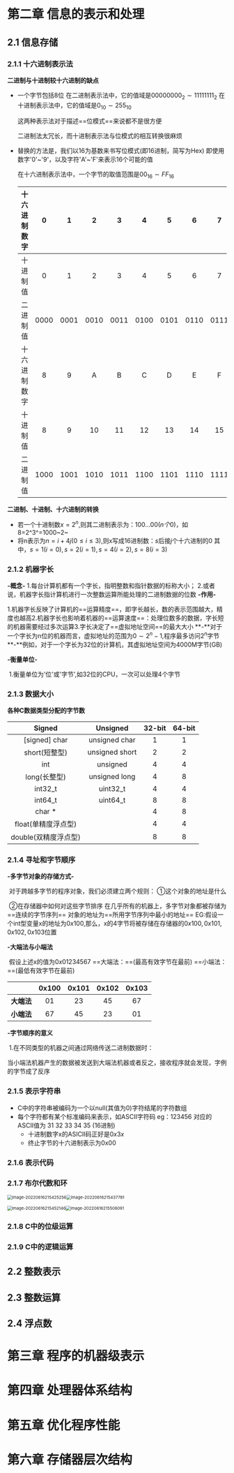 # 第二章 信息的表示和处理

## 2.1 信息存储

### 2.1.1 十六进制表示法

**二进制与十进制较十六进制的缺点**

* 一个字节包括8位
  在二进制表示法中，它的值域是$00000000_2\sim11111111_2$
  在十进制表示法中，它的值域是$0_{10}\sim255_{10}$

  这两种表示法对于描述==位模式==来说都不是很方便

  二进制法太冗长，而十进制表示法与位模式的相互转换很麻烦

- 替换的方法是，我们以16为基数来书写位模式(即16进制，简写为Hex)
  即使用数字'0'\~'9'，以及字符'A'\~'F'来表示16个可能的值

  在十六进制表示法中，一个字节的取值范围是$00_{16}\sim FF_{16}$

  | 十六进制数字 |  0   |  1   |  2   |  3   |  4   |  5   |  6   |  7   |
  | :----------: | :--: | :--: | :--: | :--: | :--: | :--: | :--: | :--: |
  |   十进制值   |  0   |  1   |  2   |  3   |  4   |  5   |  6   |  7   |
  |   二进制值   | 0000 | 0001 | 0010 | 0011 | 0100 | 0101 | 0110 | 0111 |
  | 十六进制数字 |  8   |  9   |  A   |  B   |  C   |  D   |  E   |  F   |
  |   十进制值   |  8   |  9   |  10  |  11  |  12  |  13  |  14  |  15  |
  |   二进制值   | 1000 | 1001 | 1010 | 1011 | 1100 | 1101 | 1110 | 1111 |

  <!--关于位模式
    位模式不是用来表达'数'的概念的，如一串二进制数00111011，它可能是个'数'，也可能是个声音，也可能是个字母，也可能是图像，即它是一串'以二进制为形式的东西'   -->

**二进制、十进制、十六进制的转换**

* 若一个十进制数$x=2^n$,则其二进制表示为：$100...00(n个0)$，如8=2^3^=1000~2~
* 将n表示为$n=i+4j(0\leq i \leq 3)$,则x写成16进制数：$s$后接$j$个十六进制的0
  其中，$s=1(i=0),s=2(i=1),s=4(i=2),s=8(i=3)$

### 2.1.2 机器字长

**-概念-**
	1.每台计算机都有一个字长，指明整数和指针数据的标称大小；
	2.或者说，机器字长指计算机进行一次整数运算所能处理的二进制数据的位数
**-作用-**

​	1.机器字长反映了计算机的==运算精度==，即字长越长，数的表示范围越大，精度也越高
​	2.机器字长也影响着机器的==运算速度==：处理位数多的数据，字长短的机器需要经过多次运算
​	3.字长决定了==虚拟地址空间==的最大大小
​		**-**对于一个字长为n位的机器而言，虚拟地址的范围为$0\sim 2^n-1$,程序最多访问$2^n$字节
​		**-**例如，对于一个字长为32位的计算机，其虚拟地址空间为4000M字节(GB)

**-衡量单位-**

​	1.衡量单位为'位'或'字节',如32位的CPU，一次可以处理4个字节




### 2.1.3 数据大小

**各种C数据类型分配的字节数**

|        Signed        |    Unsigned    | 32-bit | 64-bit |
| :------------------: | :------------: | :----: | :----: |
|    [signed] char     | unsigned char  |   1    |   1    |
|    short(短整型)     | unsigned short |   2    |   2    |
|         int          |    unsigned    |   4    |   4    |
|     long(长整型)     | unsigned long  |   4    |   8    |
|       int32_t        |    uint32_t    |   4    |   4    |
|       int64_t        |    uint64_t    |   8    |   8    |
|        char *        |                |   4    |   8    |
| float(单精度浮点型)  |                |   4    |   4    |
| double(双精度浮点型) |                |   8    |   8    |

### 2.1.4 寻址和字节顺序

**-多字节对象的存储方式-**

​	对于跨越多字节的程序对象，我们必须建立两个规则：
​		①这个对象的地址是什么

​		②在存储器中如何对这些字节排序
​	在几乎所有的机器上，多字节对象都被存储为==连续的字节序列==
​	对象的地址为==所用字节序列中最小的地址==
​	EG:假设一个int型变量x的地址为$0x100$,那么，x的4字节将被存储在存储器的$0x100,0x101,0x102,0x103$位置

**-大端法与小端法**

​	假设上述x的值为$0x01234567$
​	==大端法：==(最高有效字节在最前) 	==小端法：==(最低有效字节在最前)
​	

|            | **0x100** | **0x101** | **0x102** | **0x103** |
| :--------: | :-------: | :-------: | :-------: | :-------: |
| **大端法** |    01     |    23     |    45     |    67     |
| **小端法** |    67     |    45     |    23     |    01     |

**-字节顺序的意义**

​	1.在不同类型的机器之间通过网络传送二进制数据时：

​		当小端法机器产生的数据被发送到大端法机器或者反之，接收程序就会发现，字例的字节成了反序



### 2.1.5 表示字符串

* C中的字符串被编码为一个以null(其值为0)字符结尾的字符数组
* 每个字符都有某个标准编码来表示，如ASCII字符码
  eg：123456 对应的ASCII值为 31 32 33 34 35 (16进制)
  * 十进制数字x的ASICII码正好是$0x3x$
  * 终止字节的十六进制表示为0x00



### 2.1.6 表示代码

### 2.1.7 布尔代数和环

<img src="C:\Users\麦德安\AppData\Roaming\Typora\typora-user-images\image-20220616215425256.png" alt="image-20220616215425256" style="zoom:67%;" /><img src="C:\Users\麦德安\AppData\Roaming\Typora\typora-user-images\image-20220616215437781.png" alt="image-20220616215437781" style="zoom:67%;" />

<img src="C:\Users\麦德安\AppData\Roaming\Typora\typora-user-images\image-20220616215452146.png" alt="image-20220616215452146" style="zoom:67%;" /><img src="C:\Users\麦德安\AppData\Roaming\Typora\typora-user-images\image-20220616215506091.png" alt="image-20220616215506091" style="zoom:67%;" />

### 2.1.8 C中的位级运算

### 2.1.9 C中的逻辑运算

## 2.2 整数表示

## 2.3 整数运算

## 2.4 浮点数

# **第三章 程序的机器级表示**

# **第四章 处理器体系结构**

# **第五章 优化程序性能**

# **第六章 存储器层次结构**

